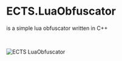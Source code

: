 # ECTS.LuaObfuscator
is a simple lua obfuscator written in C++

 <br/>
 
![ECTS LuaObfuscator](https://user-images.githubusercontent.com/47096657/184330580-ec214cc4-8993-48f8-9e06-7adbb5ef2889.PNG)

